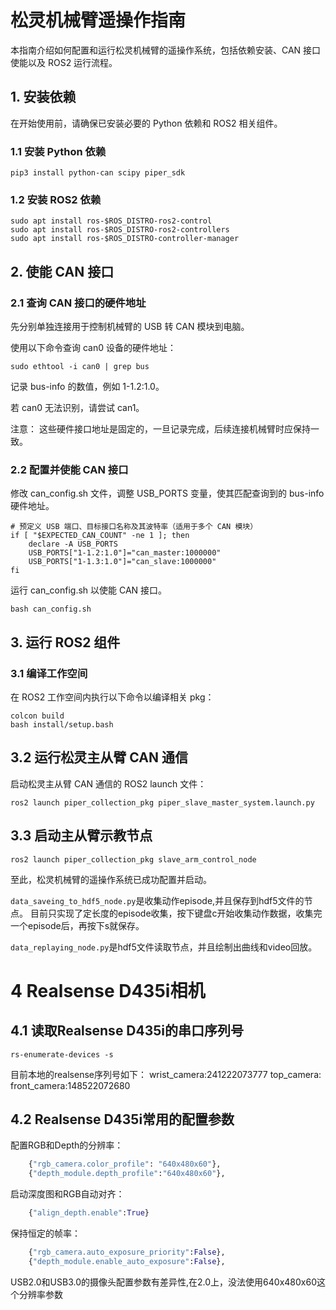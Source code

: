 # 松灵机械臂遥操作指南

本指南介绍如何配置和运行松灵机械臂的遥操作系统，包括依赖安装、CAN 接口使能以及 ROS2 运行流程。

## 1. 安装依赖

在开始使用前，请确保已安装必要的 Python 依赖和 ROS2 相关组件。

### 1.1 安装 Python 依赖
```shell
pip3 install python-can scipy piper_sdk
```


### 1.2 安装 ROS2 依赖
```shell
sudo apt install ros-$ROS_DISTRO-ros2-control
sudo apt install ros-$ROS_DISTRO-ros2-controllers
sudo apt install ros-$ROS_DISTRO-controller-manager
```
## 2. 使能 CAN 接口

### 2.1 查询 CAN 接口的硬件地址

先分别单独连接用于控制机械臂的 USB 转 CAN 模块到电脑。

使用以下命令查询 can0 设备的硬件地址：
```shell
sudo ethtool -i can0 | grep bus
```
记录 bus-info 的数值，例如 1-1.2:1.0。

若 can0 无法识别，请尝试 can1。

注意： 这些硬件接口地址是固定的，一旦记录完成，后续连接机械臂时应保持一致。

### 2.2 配置并使能 CAN 接口

修改 can_config.sh 文件，调整 USB_PORTS 变量，使其匹配查询到的 bus-info 硬件地址。
```shell
# 预定义 USB 端口、目标接口名称及其波特率（适用于多个 CAN 模块）
if [ "$EXPECTED_CAN_COUNT" -ne 1 ]; then
    declare -A USB_PORTS
    USB_PORTS["1-1.2:1.0"]="can_master:1000000"
    USB_PORTS["1-1.3:1.0"]="can_slave:1000000"
fi
```
运行 can_config.sh 以使能 CAN 接口。
```shell
bash can_config.sh
```
## 3. 运行 ROS2 组件

### 3.1 编译工作空间

在 ROS2 工作空间内执行以下命令以编译相关 pkg：
```shell
colcon build
bash install/setup.bash
```

## 3.2 运行松灵主从臂 CAN 通信

启动松灵主从臂 CAN 通信的 ROS2 launch 文件：
```shell
ros2 launch piper_collection_pkg piper_slave_master_system.launch.py
```
## 3.3 启动主从臂示教节点
```shell
ros2 launch piper_collection_pkg slave_arm_control_node
```
至此，松灵机械臂的遥操作系统已成功配置并启动。


`data_saveing_to_hdf5_node.py`是收集动作episode,并且保存到hdf5文件的节点。
目前只实现了定长度的episode收集，按下键盘c开始收集动作数据，收集完一个episode后，再按下s就保存。

`data_replaying_node.py`是hdf5文件读取节点，并且绘制出曲线和video回放。

# 4 Realsense D435i相机
## 4.1 读取Realsense D435i的串口序列号
```shell
rs-enumerate-devices -s
```
目前本地的realsense序列号如下：
wrist_camera:241222073777
top_camera:
front_camera:148522072680

## 4.2 Realsense D435i常用的配置参数
配置RGB和Depth的分辨率：
```python
    {"rgb_camera.color_profile": "640x480x60"},
    {"depth_module.depth_profile":"640x480x60"},
```
启动深度图和RGB自动对齐：
```python
    {"align_depth.enable":True}
```
保持恒定的帧率：
```python
    {"rgb_camera.auto_exposure_priority":False},
    {"depth_module.enable_auto_exposure":False},
```
USB2.0和USB3.0的摄像头配置参数有差异性,在2.0上，没法使用640x480x60这个分辨率参数